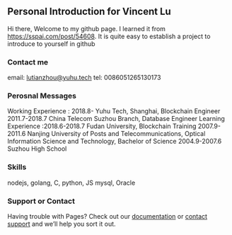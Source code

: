 ## Personal Introduction for Vincent Lu

Hi there,  Welcome to my github page. I learned it from https://sspai.com/post/54608. It is quite easy to establish a project to introduce to yourself in github

### Contact me

email: lutianzhou@yuhu.tech
tel: 0086051265130173

### Perosnal Messages

Working Experience : 2018.8-       Yuhu Tech, Shanghai, Blockchain Engineer
2011.7-2018.7 China Telecom Suzhou Branch, Database Engineer
Learning Experience :2018.6-2018.7 Fudan University, Blockchain Training
2007.9-2011.6 Nanjing University of Posts and Telecommunications, Optical Information Science and Technology, Bachelor of Science
2004.9-2007.6 Suzhou High School

### Skills

nodejs, golang, C, python, JS
mysql, Oracle

### Support or Contact

Having trouble with Pages? Check out our [documentation](https://help.github.com/categories/github-pages-basics/) or [contact support](https://github.com/contact) and we’ll help you sort it out.

